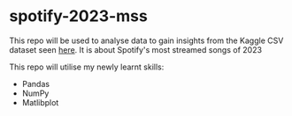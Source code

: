 # spotify-2023-mss

This repo will be used to analyse data to gain insights from the Kaggle CSV dataset seen [here](https://www.kaggle.com/datasets/nelgiriyewithana/top-spotify-songs-2023).
It is about Spotify's most streamed songs of 2023

This repo will utilise my newly learnt skills:

* Pandas 
* NumPy
* Matlibplot 
